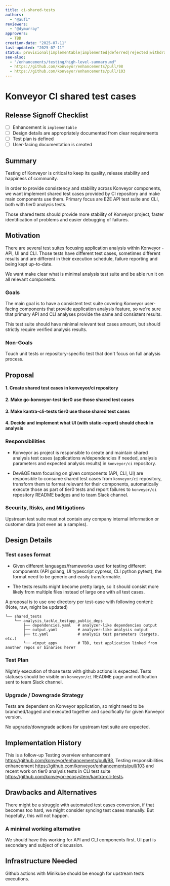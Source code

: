 ```yaml
---
title: ci-shared-tests
authors:
  - "@aufi"
reviewers:
  - "@dymurray"
approvers:
  - TBD
creation-date: "2025-07-11"
last-updated: "2025-07-11"
status: provisional|implementable|implemented|deferred|rejected|withdrawn|replaced
see-also:
  - "/enhancements/testing/high-level-summary.md"
  - https://github.com/konveyor/enhancements/pull/98
  - https://github.com/konveyor/enhancements/pull/103
---
```


# Konveyor CI shared test cases

## Release Signoff Checklist

- [ ] Enhancement is `implementable`
- [ ] Design details are appropriately documented from clear requirements
- [ ] Test plan is defined
- [ ] User-facing documentation is created

## Summary

Testing of Konveyor is critical to keep its quality, release stability and happiness of community. 

In order to provide consistency and stability across Konveyor components, we want implement shared test cases provided by CI repository and make main components use them. Primary focus are E2E API test suite and CLI, both with tier0 analysis tests.

Those shared tests should provide more stability of Konveyor project, faster identification of problems and easier debugging of failures.

## Motivation

There are several test suites focusing application analysis within Konveyor - API, UI and CLI. Those tests have different test cases, sometimes different results and are different in their execution schedule, failure reporting and being kept up-to-date.

We want make clear what is minimal analysis test suite and be able run it on all relevant components.

### Goals

The main goal is to have a consistent test suite covering Konveyor user-facing components that provide application analysis feature, so we're sure that primary API and CLI analyses provide the same and consistent results.

This test suite should have minimal relevant test cases amount, but should strictly require verified analysis results.

### Non-Goals

Touch unit tests or repository-specific test that don't focus on full analysis process.

## Proposal

#### 1. Create shared test cases in konveyor/ci repository

#### 2. Make go-konveyor-test tier0 use those shared test cases

#### 3. Make kantra-cli-tests tier0 use those shared test cases

#### 4. Decide and implement what UI (with static-report) should check in analysis

### Responsibilities

- Konveyor as project is responsible to create and maintain shared analysis test cases (applications w/dependencies if needed, analysis parameters and expected analysis results) in `konveyor/ci` repository.

- Dev&QE team focusing on given components (API, CLI, UI) are responsible to consume shared test cases from `konveyor/ci` repository, transform them to format relevant for their components, automatically execute those as part of tier0 tests and report failures to `konveyor/ci` repository README badges and to team Slack channel. 

### Security, Risks, and Mitigations

Upstream test suite must not contain any company internal information or customer data (not even as a samples).

## Design Details

### Test cases format

- Given different languages/frameworks used for testing different components (API golang, UI typescript cypress, CLI python pytest), the format need to be generic and easily transformable.

- The tests results might become pretty large, so it should consist more likely from multiple files instead of large one with all test cases.

A proposal is to use one directory per test-case with following content:   (Note, raw, might be updated)

```
└── shared_tests
    └── analysis_tackle_testapp_public_deps
        ├── dependencies.yaml   # analyzer-like dependencies output
        ├── output.yaml         # analyzer-like analysis output
        ├── tc.yaml             # analysis test parameters (targets, etc.)
        └── <input_app>         # TBD, test application linked from another repos or binaries here?
```

### Test Plan

Nightly execution of those tests with github actions is expected. Tests statuses should be visible on `konveyor/ci` README page and notification sent to team Slack channel.

### Upgrade / Downgrade Strategy

Tests are dependent on Konveyor application, so might need to be branched/tagged and executed together and specifically for given Konveyor version.

No upgrade/downgrade actions for upstream test suite are expected.

## Implementation History

This is a follow-up Testing overview enhancement https://github.com/konveyor/enhancements/pull/98, Testing responsibilities enhancement https://github.com/konveyor/enhancements/pull/103 and recent work on tier0 analysis tests in CLI test suite https://github.com/konveyor-ecosystem/kantra-cli-tests.

## Drawbacks and Alternatives

There might be a struggle with automated test cases conversion, if that becomes too hard, we might consider syncing test cases manually. But hopefully, this will not happen. 

### A minimal working alternative

We should have this working for API and CLI components first. UI part is secondary and subject of discussion.

## Infrastructure Needed

Github actions with Minikube should be enough for upstream tests executions.
